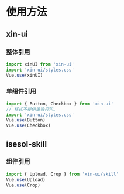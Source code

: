 # 使用方法

## xin-ui

### 整体引用

```js
import xinUI from 'xin-ui'
import 'xin-ui/styles.css'
Vue.use(xinUI)
```

### 单组件引用

```js
import { Button, Checkbox } from 'xin-ui'
// 样式不提供单独打包。
import 'xin-ui/styles.css'
Vue.use(Button)
Vue.use(Checkbox)
```

## isesol-skill

### 组件引用

```js
import { Upload, Crop } from 'xin-ui/skill'
Vue.use(Upload)
Vue.use(Crop)
```
